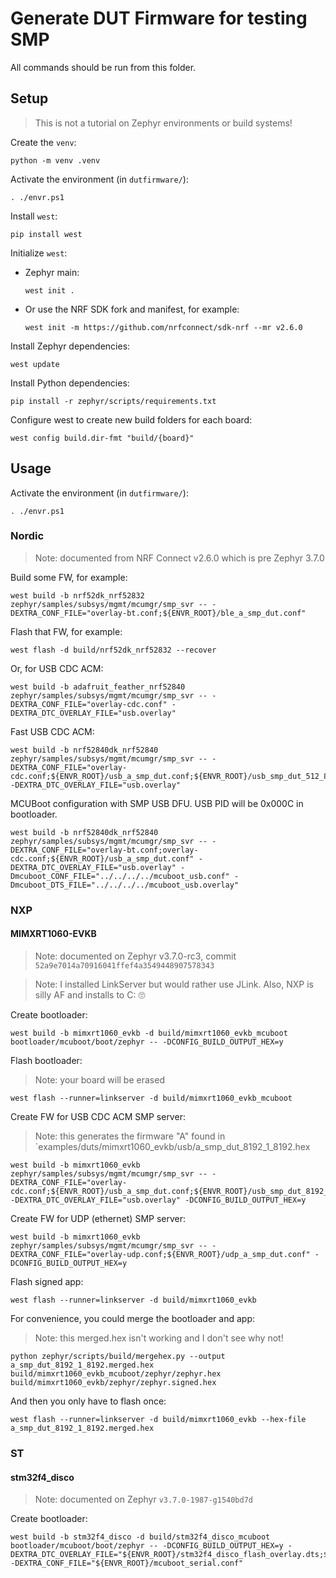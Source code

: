 # Generate DUT Firmware for testing SMP

All commands should be run from this folder.

## Setup

> This is not a tutorial on Zephyr environments or build systems!

Create the `venv`:
```
python -m venv .venv
```

Activate the environment (in `dutfirmware/`):
```
. ./envr.ps1
```

Install `west`:
```
pip install west
```

Initialize `west`:
* Zephyr main:
  ```
  west init .
  ```
* Or use the NRF SDK fork and manifest, for example:
  ```
  west init -m https://github.com/nrfconnect/sdk-nrf --mr v2.6.0 
  ```

Install Zephyr dependencies:
```
west update
```

Install Python dependencies:
```
pip install -r zephyr/scripts/requirements.txt
```

Configure west to create new build folders for each board:
```
west config build.dir-fmt "build/{board}"
```

## Usage

Activate the environment (in `dutfirmware/`):
```
. ./envr.ps1
```

### Nordic

> Note: documented from NRF Connect v2.6.0 which is pre Zephyr 3.7.0

Build some FW, for example:
```
west build -b nrf52dk_nrf52832 zephyr/samples/subsys/mgmt/mcumgr/smp_svr -- -DEXTRA_CONF_FILE="overlay-bt.conf;${ENVR_ROOT}/ble_a_smp_dut.conf"
```

Flash that FW, for example:
```
west flash -d build/nrf52dk_nrf52832 --recover
```

Or, for USB CDC ACM:
```
west build -b adafruit_feather_nrf52840 zephyr/samples/subsys/mgmt/mcumgr/smp_svr -- -DEXTRA_CONF_FILE="overlay-cdc.conf" -DEXTRA_DTC_OVERLAY_FILE="usb.overlay"
```

Fast USB CDC ACM:
```
west build -b nrf52840dk_nrf52840 zephyr/samples/subsys/mgmt/mcumgr/smp_svr -- -DEXTRA_CONF_FILE="overlay-cdc.conf;${ENVR_ROOT}/usb_a_smp_dut.conf;${ENVR_ROOT}/usb_smp_dut_512_8_4096.conf" -DEXTRA_DTC_OVERLAY_FILE="usb.overlay"
```

MCUBoot configuration with SMP USB DFU. USB PID will be 0x000C in bootloader.
```
west build -b nrf52840dk_nrf52840 zephyr/samples/subsys/mgmt/mcumgr/smp_svr -- -DEXTRA_CONF_FILE="overlay-bt.conf;overlay-cdc.conf;${ENVR_ROOT}/usb_a_smp_dut.conf" -DEXTRA_DTC_OVERLAY_FILE="usb.overlay" -Dmcuboot_CONF_FILE="../../../../mcuboot_usb.conf" -Dmcuboot_DTS_FILE="../../../../mcuboot_usb.overlay"
```

### NXP

#### MIMXRT1060-EVKB

> Note: documented on Zephyr v3.7.0-rc3, commit `52a9e7014a70916041ffef4a3549448907578343`

> Note: I installed LinkServer but would rather use JLink.  Also, NXP is silly
> AF and installs to C: 🙄

Create bootloader:
```
west build -b mimxrt1060_evkb -d build/mimxrt1060_evkb_mcuboot bootloader/mcuboot/boot/zephyr -- -DCONFIG_BUILD_OUTPUT_HEX=y
```

Flash bootloader:
> Note: your board will be erased
```
west flash --runner=linkserver -d build/mimxrt1060_evkb_mcuboot
```

Create FW for USB CDC ACM SMP server:
> Note: this generates the firmware "A" found in `examples/duts/mimxrt1060_evkb/usb/a_smp_dut_8192_1_8192.hex
```
west build -b mimxrt1060_evkb zephyr/samples/subsys/mgmt/mcumgr/smp_svr -- -DEXTRA_CONF_FILE="overlay-cdc.conf;${ENVR_ROOT}/usb_a_smp_dut.conf;${ENVR_ROOT}/usb_smp_dut_8192_1_8192.conf" -DEXTRA_DTC_OVERLAY_FILE="usb.overlay" -DCONFIG_BUILD_OUTPUT_HEX=y
```

Create FW for UDP (ethernet) SMP server:
```
west build -b mimxrt1060_evkb zephyr/samples/subsys/mgmt/mcumgr/smp_svr -- -DEXTRA_CONF_FILE="overlay-udp.conf;${ENVR_ROOT}/udp_a_smp_dut.conf" -DCONFIG_BUILD_OUTPUT_HEX=y
```

Flash signed app:
```
west flash --runner=linkserver -d build/mimxrt1060_evkb
```

For convenience, you could merge the bootloader and app:
> Note: this merged.hex isn't working and I don't see why not!
```
python zephyr/scripts/build/mergehex.py --output a_smp_dut_8192_1_8192.merged.hex build/mimxrt1060_evkb_mcuboot/zephyr/zephyr.hex build/mimxrt1060_evkb/zephyr/zephyr.signed.hex
```
And then you only have to flash once:
```
west flash --runner=linkserver -d build/mimxrt1060_evkb --hex-file a_smp_dut_8192_1_8192.merged.hex
```

### ST

#### stm32f4_disco

> Note: documented on Zephyr `v3.7.0-1987-g1540bd7d`

Create bootloader:

```
west build -b stm32f4_disco -d build/stm32f4_disco_mcuboot bootloader/mcuboot/boot/zephyr -- -DCONFIG_BUILD_OUTPUT_HEX=y -DEXTRA_DTC_OVERLAY_FILE="${ENVR_ROOT}/stm32f4_disco_flash_overlay.dts;${ENVR_ROOT}/stm32f4_disco_serial_overlay.dts;${ENVR_ROOT}/stm32f4_disco_serial_recovery_button_overlay.dts" -DEXTRA_CONF_FILE="${ENVR_ROOT}/mcuboot_serial.conf"
```

